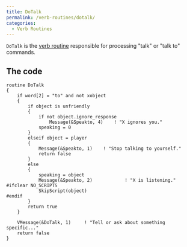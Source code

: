 ```yaml
---
title: DoTalk
permalink: /verb-routines/dotalk/
categories: 
  - Verb Routines
---
```


`DoTalk` is the [verb routine](:Category:Verb_Routines)
responsible for processing "talk" or "talk to" commands.

## The code

    routine DoTalk
    {
        if word[2] = "to" and not xobject
        {
            if object is unfriendly
            {
                if not object.ignore_response
                    Message(&Speakto, 4)    ! "X ignores you."
                speaking = 0
            }
            elseif object = player
            {
                Message(&Speakto, 1)    ! "Stop talking to yourself."
                return false
            }
            else
            {
                speaking = object
                Message(&Speakto, 2)            ! "X is listening."
    #ifclear NO_SCRIPTS
                SkipScript(object)
    #endif
            }
            return true
        }

        VMessage(&DoTalk, 1)     ! "Tell or ask about something specific..."
        return false
    }
